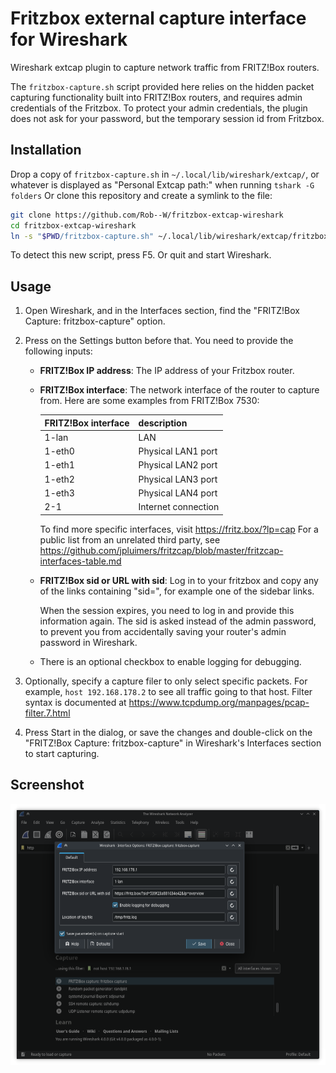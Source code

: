 # Fritzbox external capture interface for Wireshark

Wireshark extcap plugin to capture network traffic from FRITZ!Box routers.

The `fritzbox-capture.sh` script provided here relies on the hidden packet
capturing functionality built into FRITZ!Box routers, and requires admin
credentials of the Fritzbox. To protect your admin credentials, the plugin
does not ask for your password, but the temporary session id from Fritzbox.


## Installation

Drop a copy of `fritzbox-capture.sh` in `~/.local/lib/wireshark/extcap/`,
or whatever is displayed as "Personal Extcap path:" when running `tshark -G folders`
Or clone this repository and create a symlink to the file:

```sh
git clone https://github.com/Rob--W/fritzbox-extcap-wireshark
cd fritzbox-extcap-wireshark
ln -s "$PWD/fritzbox-capture.sh" ~/.local/lib/wireshark/extcap/fritzbox-capture.sh
```

To detect this new script, press F5. Or quit and start Wireshark.


## Usage

1. Open Wireshark, and in the Interfaces section, find the "FRITZ!Box Capture: fritzbox-capture" option.
2. Press on the Settings button before that. You need to provide the following inputs:

   - **FRITZ!Box IP address**: The IP address of your Fritzbox router.
   - **FRITZ!Box interface**: The network interface of the router to capture from.
     Here are some examples from FRITZ!Box 7530:

     | FRITZ!Box interface | description |
     | - | - |
     | 1-lan | LAN |
     | 1-eth0 | Physical LAN1 port |
     | 1-eth1 | Physical LAN2 port |
     | 1-eth2 | Physical LAN3 port |
     | 1-eth3 | Physical LAN4 port |
     | 2-1 | Internet connection |

     To find more specific interfaces, visit https://fritz.box/?lp=cap
     For a public list from an unrelated third party, see https://github.com/jpluimers/fritzcap/blob/master/fritzcap-interfaces-table.md

   - **FRITZ!Box sid or URL with sid**: Log in to your fritzbox and copy any
     of the links containing "sid=", for example one of the sidebar links.

     When the session expires, you need to log in and provide this information
     again. The sid is asked instead of the admin password, to prevent you from
     accidentally saving your router's admin password in Wireshark.

   - There is an optional checkbox to enable logging for debugging.

3. Optionally, specify a capture filer to only select specific packets. For
   example, `host 192.168.178.2` to see all traffic going to that host. Filter
   syntax is documented at https://www.tcpdump.org/manpages/pcap-filter.7.html

4. Press Start in the dialog, or save the changes and double-click on the
   "FRITZ!Box Capture: fritzbox-capture" in Wireshark's Interfaces section to
   start capturing.


## Screenshot
![Screenshot of the config before capture](screenshot.png)
